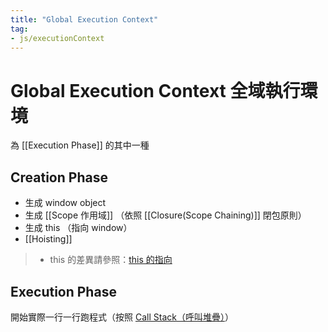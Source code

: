 ```yaml
---
title: "Global Execution Context"
tag: 
- js/executionContext
---
```

# Global Execution Context 全域執行環境
為 [[Execution Phase]] 的其中一種

## Creation Phase
- 生成 window object
- 生成 [[Scope 作用域]] （依照 [[Closure(Scope Chaining)]] 閉包原則）
- 生成 this （指向 window）
- [[Hoisting]]

>- this 的差異請參照：[this 的指向](this%20的指向.md)

## Execution Phase
開始實際一行一行跑程式（按照 [Call Stack（呼叫堆疊）](Call%20Stack（呼叫堆疊）.md)）

